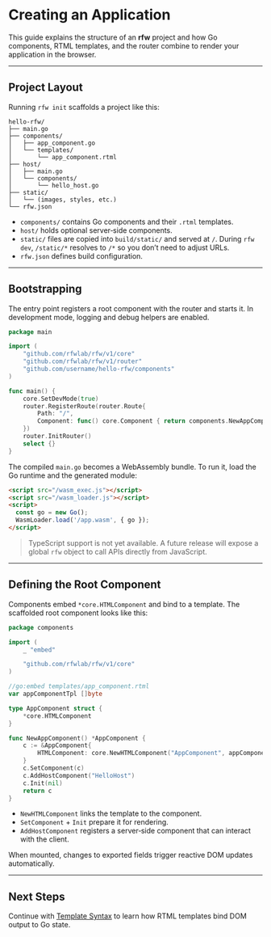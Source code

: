 # Creating an Application

This guide explains the structure of an **rfw** project and how Go components, RTML templates, and the router combine to render your application in the browser.

---

## Project Layout

Running `rfw init` scaffolds a project like this:

```
hello-rfw/
├── main.go
├── components/
│   ├── app_component.go
│   └── templates/
│       └── app_component.rtml
├── host/
│   ├── main.go
│   └── components/
│       └── hello_host.go
├── static/
│   └── (images, styles, etc.)
└── rfw.json
```

* `components/` contains Go components and their `.rtml` templates.
* `host/` holds optional server‑side components.
* `static/` files are copied into `build/static/` and served at `/`. During `rfw dev`, `/static/*` resolves to `/*` so you don’t need to adjust URLs.
* `rfw.json` defines build configuration.

---

## Bootstrapping

The entry point registers a root component with the router and starts it. In development mode, logging and debug helpers are enabled.

```go
package main

import (
    "github.com/rfwlab/rfw/v1/core"
    "github.com/rfwlab/rfw/v1/router"
    "github.com/username/hello-rfw/components"
)

func main() {
    core.SetDevMode(true)
    router.RegisterRoute(router.Route{
        Path: "/",
        Component: func() core.Component { return components.NewAppComponent() },
    })
    router.InitRouter()
    select {}
}
```

The compiled `main.go` becomes a WebAssembly bundle. To run it, load the Go runtime and the generated module:

```html
<script src="/wasm_exec.js"></script>
<script src="/wasm_loader.js"></script>
<script>
  const go = new Go();
  WasmLoader.load('/app.wasm', { go });
</script>
```

> TypeScript support is not yet available. A future release will expose a global `rfw` object to call APIs directly from JavaScript.

---

## Defining the Root Component

Components embed `*core.HTMLComponent` and bind to a template. The scaffolded root component looks like this:

```go
package components

import (
    _ "embed"

    "github.com/rfwlab/rfw/v1/core"
)

//go:embed templates/app_component.rtml
var appComponentTpl []byte

type AppComponent struct {
    *core.HTMLComponent
}

func NewAppComponent() *AppComponent {
    c := &AppComponent{
        HTMLComponent: core.NewHTMLComponent("AppComponent", appComponentTpl, nil),
    }
    c.SetComponent(c)
    c.AddHostComponent("HelloHost")
    c.Init(nil)
    return c
}
```

* `NewHTMLComponent` links the template to the component.
* `SetComponent` + `Init` prepare it for rendering.
* `AddHostComponent` registers a server‑side component that can interact with the client.

When mounted, changes to exported fields trigger reactive DOM updates automatically.

---

## Next Steps

Continue with [Template Syntax](./template-syntax) to learn how RTML templates bind DOM output to Go state.
